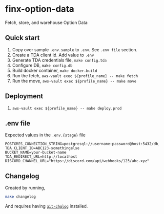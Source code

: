 # finx-option-data
Fetch, store, and warehouse Option Data

## Quick start

1. Copy over sample `.env.sample` to `.env`. See `.env file` section.
2. Create a TDA client id. Add value to `.env`
3. Generate TDA credentials file, `make config.tda`
4. Configure DB, `make config.db`
5. Build docker container, `make docker.build`
6. Run the fetch, `aws-vault exec ${profile_name} -- make fetch`
7. Run the move, `aws-vault exec ${profile_name} -- make move`


## Deployment 
1. `aws-vault exec ${profile_name} -- make deploy.prod`


## .env file
Expected values in the `.env.{stage}` file

```
POSTGRES_CONNECTION_STRING=postgresql://username:password@host:5432/db_name
TDA_CLIENT_ID=ABC123-somethingelse
BUCKET_NAME=your-bucket-name
TDA_REDIRECT_URL=http://localhost
DISCORD_CHANNEL_URL="https://discord.com/api/webhooks/123/abc-xyz"
```

## Changelog
Created by running,

```sh
make changelog
```

And requires having [`git-chglog`](https://github.com/git-chglog/git-chglog) installed.
